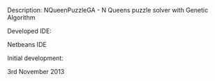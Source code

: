 Description: 
NQueenPuzzleGA - N Queens puzzle solver with Genetic Algorithm


Developed IDE: 

Netbeans IDE


Initial development: 

3rd November 2013
